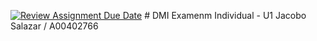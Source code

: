 [![Review Assignment Due Date](https://classroom.github.com/assets/deadline-readme-button-22041afd0340ce965d47ae6ef1cefeee28c7c493a6346c4f15d667ab976d596c.svg)](https://classroom.github.com/a/r33j76Vr)
﻿# DMI Examenm Individual - U1
Jacobo Salazar / A00402766
